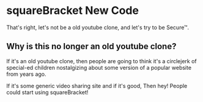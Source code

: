 # squareBracket New Code
That's right, let's not be a old youtube clone, and let's try to be Secure™.
## Why is this no longer an old youtube clone?
If it's an old youtube clone, then people are going to think it's a circlejerk of special-ed children nostalgizing about some version of a popular website from years ago.

If it's some generic video sharing site and if it's good, Then hey! People could start using squareBracket!
